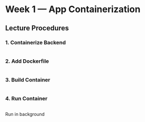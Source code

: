 # Week 1 — App Containerization

## Lecture Procedures

### 1. Containerize Backend
```

```
### 2. Add Dockerfile
```

```

### 3. Build Container
```

```

### 4. Run Container
```

```

Run in background
```

```
